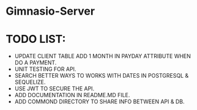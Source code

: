 # Gimnasio-Server

# TODO LIST:

- UPDATE CLIENT TABLE ADD 1 MONTH IN PAYDAY ATTRIBUTE WHEN DO A PAYMENT.
- UNIT TESTING FOR API.
- SEARCH BETTER WAYS TO WORKS WITH DATES IN POSTGRESQL & SEQUELIZE.
- USE JWT TO SECURE THE API.
- ADD DOCUMENTATION IN README.MD FILE.
- ADD COMMOND DIRECTORY TO SHARE INFO BETWEEN API & DB.

